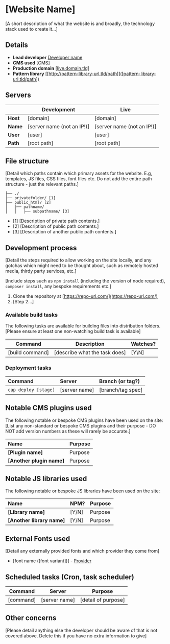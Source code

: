 # [Website Name]

[A short description of what the website is and broadly, the technology stack used to create it...]

## Details

* **Lead developer** [Developer name](email@whitespacers.com)
* **CMS used** [CMS]
* **Production domain** [[live.domain.tld]]([live.domain.tld])
* **Pattern library** [[http://pattern-library-url.tld/path]]([pattern-library-url.tld/path])

## Servers

| | Development | Live
| -- | -- | --
| **Host** | [domain] | [domain]
| **Name** | [server name (not an IP!)] | [server name (not an IP!)]
| **User** | [user] | [user]
| **Path** | [root path] | [root path]

## File structure

[Detail which paths contain which primary assets for the website. E.g, templates, JS files, CSS files, font files etc. Do not add the entire path structure - just the relevant paths.]

```
├── ./
├── privatefolder/ [1]
├── public_html/ [2]
│   ├── pathname/
│   │   ├── subpathname/ [3]
```

* [1] [Description of private path contents.]
* [2] [Description of public path contents.]
* [3] [Description of another public path contents.]

## Development process

[Detail the steps required to allow working on the site locally, and any gotchas which might need to be thought about, such as remotely hosted media, thirdy party services, etc.]

[Include steps such as `npm install` (including the version of node required), `composer install`, any bespoke requirements etc.]

 1. Clone the repository at [https://repo-url.com/](https://repo-url.com/)
 2. [Step 2...]

### Available build tasks

The following tasks are available for building files into distribution folders.
[Please ensure at least one non-watching build task is available]

| Command | Description | Watches?
| -- | -- | --
| [build command] | [describe what the task does] | [Y\N]

### Deployment tasks

| Command | Server | Branch (or tag?)
| :-- | :-- | :--
| `cap deploy [stage]` | [server name] | [branch/tag spec]


## Notable CMS plugins used

The following notable or bespoke CMS plugins have been used on the site:
[List any non-standard or bespoke CMS plugins and their purpose - DO NOT add version numbers as these will rarely be accurate.]

| Name | Purpose
| :-- | :--
| **[Plugin name]** | Purpose
| **[Another plugin name]** | Purpose

## Notable JS libraries used

The following notable or bespoke JS libraries have been used on the site:

| Name | NPM? | Purpose
| :-- | -- | :--
| **[Library name]** | [Y/N] | Purpose
| **[Another library name]** | [Y/N] | Purpose

## External Fonts used

[Detail any externally provided fonts and which provider they come from]

* [font name ([font variant])] - [Provider]([provider.url])

## Scheduled tasks (Cron, task scheduler)

| Command | Server | Purpose
| -- | -- | --
| [command] | [server name] | [detail of purpose]

## Other concerns

[Please detail anything else the developer should be aware of that is not covered above. Delete this if you have no extra information to give]
